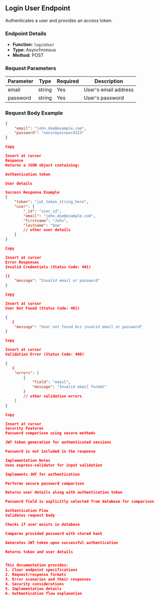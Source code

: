 ## Login User Endpoint

Authenticates a user and provides an access token.

### Endpoint Details

- **Function**: `loginUser`
- **Type**: Asynchronous
- **Method**: POST

### Request Parameters

| Parameter | Type   | Required | Description          |
| --------- | ------ | -------- | -------------------- |
| email     | string | Yes      | User's email address |
| password  | string | Yes      | User's password      |

### Request Body Example

```json
{
    "email": "john.doe@example.com",
    "password": "securepassword123"
}

Copy

Insert at cursor
Response
Returns a JSON object containing:

Authentication token

User details

Success Response Example
{
    "token": "jwt_token_string_here",
    "user": {
        "_id": "user_id",
        "email": "john.doe@example.com",
        "firstname": "John",
        "lastname": "Doe"
        // other user details
    }
}

Copy

Insert at cursor
Error Responses
Invalid Credentials (Status Code: 401)

{{
    "message": "Invalid email or password"
}

Copy

Insert at cursor
User Not Found (Status Code: 401)

{
   {
    "message": "User not found bcz invalid email or password"
}

Copy

Insert at cursor
Validation Error (Status Code: 400)

{
   {
    "errors": [
        {
            "field": "email",
            "message": "Invalid email format"
        }
        // other validation errors
    ]
}

Copy

Insert at cursor
Security Features
Password comparison using secure methods

JWT token generation for authenticated sessions

Password is not included in the response

Implementation Notes
Uses express-validator for input validation

Implements JWT for authentication

Performs secure password comparison

Returns user details along with authentication token

Password field is explicitly selected from database for comparison

Authentication Flow
Validates request body

Checks if user exists in database

Compares provided password with stored hash

Generates JWT token upon successful authentication

Returns token and user details


This documentation provides:
1. Clear endpoint specifications
2. Request/response formats
3. Error scenarios and their responses
4. Security considerations
5. Implementation details
6. Authentication flow explanation


```
